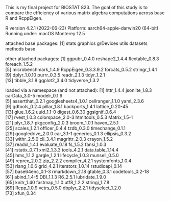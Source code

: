 This is my final project for BIOSTAT 823. The goal of this study is to compare the efficiency of various matrix algebra computations across base R and RcppEigen.

R version 4.2.1 (2022-06-23)
Platform: aarch64-apple-darwin20 (64-bit)
Running under: macOS Monterey 12.5

attached base packages:
[1] stats     graphics  grDevices utils     datasets  methods   base     

other attached packages:
 [1] ggpubr_0.4.0         reshape2_1.4.4       flextable_0.8.3      foreach_1.5.2       
 [5] microbenchmark_1.4.9 RcppEigen_0.3.3.9.2  forcats_0.5.2        stringr_1.4.1       
 [9] dplyr_1.0.10         purrr_0.3.5          readr_2.1.3          tidyr_1.2.1         
[13] tibble_3.1.8         ggplot2_3.4.0        tidyverse_1.3.2     

loaded via a namespace (and not attached):
 [1] httr_1.4.4          jsonlite_1.8.3      carData_3.0-5       modelr_0.1.9       
 [5] assertthat_0.2.1    googlesheets4_1.0.1 cellranger_1.1.0    yaml_2.3.6         
 [9] gdtools_0.2.4       pillar_1.8.1        backports_1.4.1     lattice_0.20-45    
[13] glue_1.6.2          uuid_1.1-0          digest_0.6.30       ggsignif_0.6.4     
[17] rvest_1.0.3         colorspace_2.0-3    htmltools_0.5.3     Matrix_1.5-1       
[21] plyr_1.8.7          pkgconfig_2.0.3     broom_1.0.1         haven_2.5.1        
[25] scales_1.2.1        officer_0.4.4       tzdb_0.3.0          timechange_0.1.1   
[29] googledrive_2.0.0   car_3.1-1           generics_0.1.3      ellipsis_0.3.2     
[33] withr_2.5.0         cli_3.4.1           magrittr_2.0.3      crayon_1.5.2       
[37] readxl_1.4.1        evaluate_0.18       fs_1.5.2            fansi_1.0.3        
[41] rstatix_0.7.1       xml2_1.3.3          tools_4.2.1         data.table_1.14.4  
[45] hms_1.1.2           gargle_1.2.1        lifecycle_1.0.3     munsell_0.5.0      
[49] reprex_2.0.2        zip_2.2.2           compiler_4.2.1      systemfonts_1.0.4  
[53] rlang_1.0.6         grid_4.2.1          iterators_1.0.14    rstudioapi_0.14    
[57] base64enc_0.1-3     rmarkdown_2.18      gtable_0.3.1        codetools_0.2-18   
[61] abind_1.4-5         DBI_1.1.3           R6_2.5.1            lubridate_1.9.0    
[65] knitr_1.40          fastmap_1.1.0       utf8_1.2.2          stringi_1.7.8      
[69] Rcpp_1.0.9          vctrs_0.5.0         dbplyr_2.2.1        tidyselect_1.2.0   
[73] xfun_0.34   
